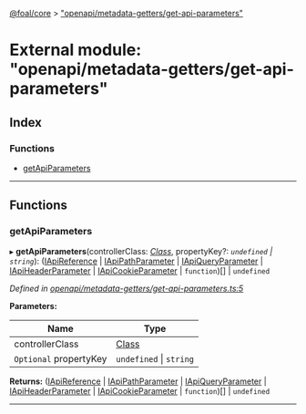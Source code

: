 [@foal/core](../README.md) > ["openapi/metadata-getters/get-api-parameters"](../modules/_openapi_metadata_getters_get_api_parameters_.md)

# External module: "openapi/metadata-getters/get-api-parameters"

## Index

### Functions

* [getApiParameters](_openapi_metadata_getters_get_api_parameters_.md#getapiparameters)

---

## Functions

<a id="getapiparameters"></a>

###  getApiParameters

▸ **getApiParameters**(controllerClass: *[Class](_core_class_interface_.md#class)*, propertyKey?: *`undefined` \| `string`*): ([IApiReference](../interfaces/_openapi_interfaces_.iapireference.md) \| [IApiPathParameter](../interfaces/_openapi_interfaces_.iapipathparameter.md) \| [IApiQueryParameter](../interfaces/_openapi_interfaces_.iapiqueryparameter.md) \| [IApiHeaderParameter](../interfaces/_openapi_interfaces_.iapiheaderparameter.md) \| [IApiCookieParameter](../interfaces/_openapi_interfaces_.iapicookieparameter.md) \| `function`)[] \| `undefined`

*Defined in [openapi/metadata-getters/get-api-parameters.ts:5](https://github.com/FoalTS/foal/blob/70cc46bd/packages/core/src/openapi/metadata-getters/get-api-parameters.ts#L5)*

**Parameters:**

| Name | Type |
| ------ | ------ |
| controllerClass | [Class](_core_class_interface_.md#class) |
| `Optional` propertyKey | `undefined` \| `string` |

**Returns:** ([IApiReference](../interfaces/_openapi_interfaces_.iapireference.md) \| [IApiPathParameter](../interfaces/_openapi_interfaces_.iapipathparameter.md) \| [IApiQueryParameter](../interfaces/_openapi_interfaces_.iapiqueryparameter.md) \| [IApiHeaderParameter](../interfaces/_openapi_interfaces_.iapiheaderparameter.md) \| [IApiCookieParameter](../interfaces/_openapi_interfaces_.iapicookieparameter.md) \| `function`)[] \| `undefined`

___

